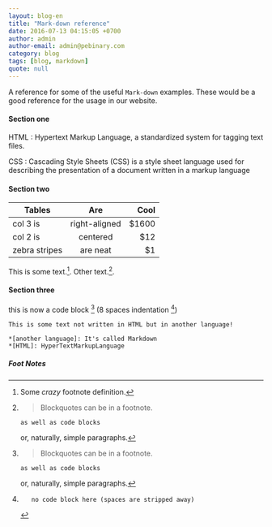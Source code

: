 ```yaml
---
layout: blog-en
title: "Mark-down reference"
date: 2016-07-13 04:15:05 +0700
author: admin
author-email: admin@pebinary.com
category: blog
tags: [blog, markdown]
quote: null
---
```

A reference for some of the useful `Mark-down` examples. These would be a good reference for the usage in our website.

<!--more-->

#### Section one

HTML
: Hypertext Markup Language, a standardized system for tagging text files.

CSS
: Cascading Style Sheets (CSS) is a style sheet language used for describing the presentation of a document written in a markup language

#### Section two

| Tables        | Are           | Cool  |
| ------------- |:-------------:| -----:|
| col 3 is      | right-aligned | $1600 |
| col 2 is      | centered      |   $12 |
| zebra stripes | are neat      |    $1 |


This is some text.[^1]. Other text.[^footnote].

#### Section three

this is now a code block [^footnote] (8 spaces indentation [^other-note])

```
This is some text not written in HTML but in another language!

*[another language]: It's called Markdown
*[HTML]: HyperTextMarkupLanguage
```

##### Foot Notes

[^1]: Some *crazy* footnote definition.

[^footnote]:
    > Blockquotes can be in a footnote.

        as well as code blocks

    or, naturally, simple paragraphs.

[^other-note]:       no code block here (spaces are stripped away)
